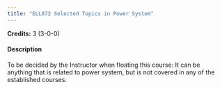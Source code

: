 ```yaml
---
title: "ELL872 Selected Topics in Power System"
---
```

**Credits:** 3 (3-0-0)

#### Description
To be decided by the Instructor when floating this course: It can be anything that is related to power system, but is not covered in any of the established courses.
